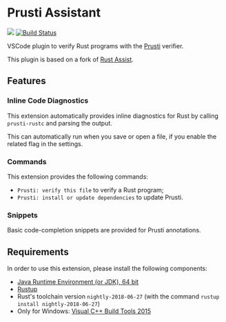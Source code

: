 Prusti Assistant
================

[![](https://vsmarketplacebadge.apphb.com/version/fpoli.prusti-assistant.svg)](https://marketplace.visualstudio.com/items?itemName=fpoli.prusti-assistant)
[![Build Status](https://travis-ci.org/viperproject/prusti-assistant.svg?branch=master)](https://travis-ci.org/viperproject/prusti-assistant)

VSCode plugin to verify Rust programs with the [Prusti](http://www.pm.inf.ethz.ch/research/prusti.html) verifier.

This plugin is based on a fork of [Rust Assist](https://github.com/mooman219/rust-assist).

## Features

### Inline Code Diagnostics

This extension automatically provides inline diagnostics for Rust by calling `prusti-rustc` and parsing the output.

This can automatically run when you save or open a file, if you enable the related flag in the settings.

### Commands

This extension provides the following commands:

* `Prusti: verify this file` to verify a Rust program;
* `Prusti: install or update dependencies` to update Prusti.

### Snippets

Basic code-completion snippets are provided for Prusti annotations.

## Requirements

In order to use this extension, please install the following components:

* [Java Runtime Environment (or JDK), 64 bit](https://www.java.com/en/download/)
* [Rustup](https://rustup.rs/)
* Rust's toolchain version `nightly-2018-06-27` (with the command `rustup install nightly-2018-06-27`)
* Only for Windows: [Visual C++ Build Tools 2015](https://go.microsoft.com/fwlink/?LinkId=691126)
